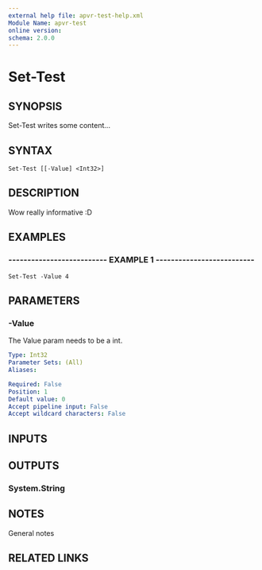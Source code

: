 ```yaml
---
external help file: apvr-test-help.xml
Module Name: apvr-test
online version: 
schema: 2.0.0
---
```


# Set-Test

## SYNOPSIS
Set-Test writes some content...

## SYNTAX

```
Set-Test [[-Value] <Int32>]
```

## DESCRIPTION
Wow really informative :D

## EXAMPLES

### -------------------------- EXAMPLE 1 --------------------------
```
Set-Test -Value 4
```

## PARAMETERS

### -Value
The Value param needs to be a int.

```yaml
Type: Int32
Parameter Sets: (All)
Aliases: 

Required: False
Position: 1
Default value: 0
Accept pipeline input: False
Accept wildcard characters: False
```

## INPUTS

## OUTPUTS

### System.String

## NOTES
General notes

## RELATED LINKS

